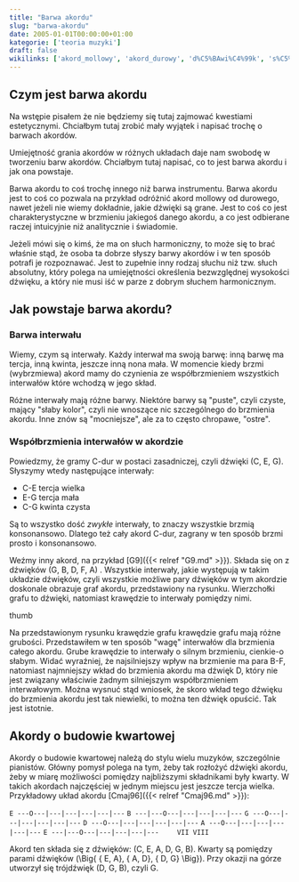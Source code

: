 ```yaml
---
title: "Barwa akordu"
slug: "barwa-akordu"
date: 2005-01-01T00:00:00+01:00
kategorie: ['teoria muzyki']
draft: false
wikilinks: ['akord_mollowy', 'akord_durowy', 'd%C5%BAwi%C4%99k', 's%C5%82uch_absolutny', 'interwa%C5%82', 'tercja', 'kwinta', 'nona_ma%C5%82a', 'mamy', 'C', 'd%C5%BAwi%C4%99k', 'akord', 'G9', 'interwa%C5%82', 'd%C5%BAwi%C4%99k', 'interwa%C5%82', 'Grafika:GrafAkorduG9.png', 'interwa%C5%82', 'd%C5%BAwi%C4%99k', 'akord', 'Cmaj96']
---
```

## Czym jest barwa akordu

Na wstępie pisałem że nie będziemy się tutaj zajmować kwestiami
estetycznymi. Chciałbym tutaj zrobić mały wyjątek i napisać trochę o
barwach akordów.

Umiejętność grania akordów w różnych układach daje nam swobodę w
tworzeniu barw akordów. Chciałbym tutaj napisać, co to jest barwa akordu
i jak ona powstaje.

Barwa akordu to coś trochę innego niż barwa instrumentu. Barwa akordu
jest to coś co pozwala na przykład odróżnić akord
mollowy<!-- link nie odnosił się do niczego --> od
durowego<!-- link nie odnosił się do niczego -->, nawet jeżeli nie wiemy dokładnie,
jakie dźwięki<!-- link nie odnosił się do niczego --> są grane. Jest to coś co jest
charakterystyczne w brzmieniu jakiegoś danego akordu, a co jest
odbierane raczej intuicyjnie niż analitycznie i świadomie.

Jeżeli mówi się o kimś, że ma on słuch harmoniczny, to może się to brać
właśnie stąd, że osoba ta dobrze słyszy barwy akordów i w ten sposób
potrafi je rozpoznawać. Jest to zupełnie inny rodzaj słuchu niż tzw.
słuch absolutny<!-- link nie odnosił się do niczego -->, który polega na
umiejętności określenia bezwzględnej wysokości dźwięku, a który nie
musi iść w parze z dobrym słuchem harmonicznym.

## Jak powstaje barwa akordu?

### Barwa interwału

Wiemy, czym są interwały<!-- link nie odnosił się do niczego -->. Każdy interwał ma swoją
barwę: inną barwę ma tercja<!-- link nie odnosił się do niczego -->, inną
kwinta<!-- link nie odnosił się do niczego -->, jeszcze inną nona
mała<!-- link nie odnosił się do niczego -->. W momencie kiedy brzmi (wybrzmiewa) akord
mamy<!-- link nie odnosił się do niczego --> do czynienia ze współbrzmieniem wszystkich
interwałów które wchodzą w jego skład.

Różne interwały mają różne barwy. Niektóre barwy są "puste", czyli
czyste, mający "słaby kolor", czyli nie wnoszące nic szczególnego do
brzmienia akordu. Inne znów są "mocniejsze", ale za to często chropawe,
"ostre".

### Współbrzmienia interwałów w akordzie

Powiedzmy, że gramy C<!-- link nie odnosił się do niczego -->-dur w postaci zasadniczej, czyli
dźwięki<!-- link nie odnosił się do niczego --> (C, E, G). Słyszymy wtedy następujące
interwały:

  - C-E tercja wielka
  - E-G tercja mała
  - C-G kwinta czysta

Są to wszystko dość *zwykłe* interwały, to znaczy wszystkie brzmią
konsonansowo. Dlatego też cały akord C-dur, zagrany w ten sposób brzmi
prosto i konsonansowo.

Weźmy inny akord<!-- link nie odnosił się do niczego -->, na przykład [G9]({{< relref "G9.md" >}}).
Składa się on z dźwięków (G, B, D, F, A) . Wszystkie
interwały<!-- link nie odnosił się do niczego -->, jakie występują w takim układzie
dźwięków, czyli wszystkie możliwe pary dźwięków w tym akordzie
doskonale obrazuje graf akordu, przedstawiony na rysunku. Wierzchołki
grafu to dźwięki<!-- link nie odnosił się do niczego -->, natomiast krawędzie to
interwały<!-- link nie odnosił się do niczego --> pomiędzy nimi.

thumb<!-- link nie odnosił się do niczego -->

Na przedstawionym rysunku krawędzie grafu krawędzie grafu mają różne
grubości. Przedstawiłem w ten sposób "wagę" interwałów dla brzmienia
całego akordu. Grube krawędzie to interwały o silnym brzmieniu,
cienkie-o słabym. Widać wyraźniej, że najsilniejszy wpływ na brzmienie
ma para B-F, natomiast najmniejszy wkład do brzmienia akordu ma dźwięk
D, który nie jest związany właściwie żadnym silniejszym współbrzmieniem
interwałowym<!-- link nie odnosił się do niczego -->. Można wysnuć stąd wniosek, że skoro
wkład tego dźwięku<!-- link nie odnosił się do niczego --> do brzmienia
akordu<!-- link nie odnosił się do niczego --> jest tak niewielki, to można ten dźwięk
opuścić. Tak jest istotnie.

## Akordy o budowie kwartowej

Akordy o budowie kwartowej należą do stylu wielu muzyków, szczególnie
pianistów. Główny pomysł polega na tym, żeby tak rozłożyć dźwięki
akordu, żeby w miarę możliwości pomiędzy najbliższymi składnikami były
kwarty. W takich akordach najczęściej w jednym miejscu jest jeszcze
tercja wielka. Przykładowy układ akordu [Cmaj96]({{< relref "Cmaj96.md" >}}):

`E ---O---|---|---|---|---|---`
`B ---|---O---|---|---|---|---`
`G ---O---|---|---|---|---|---`
`D ---O---|---|---|---|---|---`
`A ---O---|---|---|---|---|---`
`E ---|---O---|---|---|---|---`
`    VII VIII`

Akord ten składa się z dźwięków: (C, E, A, D, G, B). Kwarty są pomiędzy
parami dźwięków \(\Big\{ \{ E, A\}, \{ A, D\}, \{ D, G\} \Big\}\). Przy
okazji na górze utworzył się trójdźwięk (D, G, B), czyli G.

